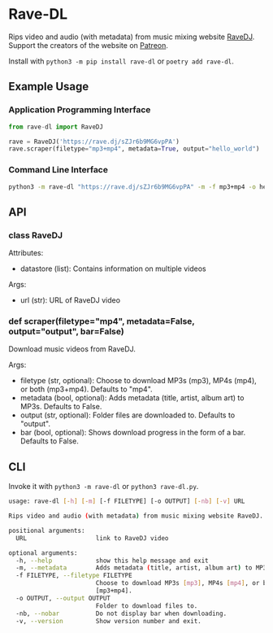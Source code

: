 # Rave-DL
Rips video and audio (with metadata) from music mixing website [RaveDJ](https://rave.dj/). Support the creators of the website on [Patreon](https://www.patreon.com/RaveDJ/). <br>

Install with `python3 -m pip install rave-dl` or `poetry add rave-dl`.

## Example Usage
### Application Programming Interface
```python
from rave-dl import RaveDJ

rave = RaveDJ('https://rave.dj/sZJr6b9MG6vpPA')
rave.scraper(filetype="mp3+mp4", metadata=True, output="hello_world")
```
### Command Line Interface
```bash
python3 -m rave-dl "https://rave.dj/sZJr6b9MG6vpPA" -m -f mp3+mp4 -o hello_world
```
## API
### class RaveDJ
Attributes:
* datastore (list): Contains information on multiple videos

Args:
* url (str): URL of RaveDJ video
### def scraper(filetype="mp4", metadata=False, output="output", bar=False)
Download music videos from RaveDJ.

Args:
* filetype (str, optional): Choose to download MP3s (mp3), MP4s (mp4), or both (mp3+mp4). Defaults to "mp4".
* metadata (bool, optional): Adds metadata (title, artist, album art) to MP3s. Defaults to False.
* output (str, optional): Folder files are downloaded to. Defaults to "output".
* bar (bool, optional): Shows download progress in the form of a bar. Defaults to False.
## CLI
Invoke it with `python3 -m rave-dl` or `python3 rave-dl.py`.
```bash
usage: rave-dl [-h] [-m] [-f FILETYPE] [-o OUTPUT] [-nb] [-v] URL

Rips video and audio (with metadata) from music mixing website RaveDJ. (v1.0)

positional arguments:
  URL                   link to RaveDJ video

optional arguments:
  -h, --help            show this help message and exit
  -m, --metadata        Adds metadata (title, artist, album art) to MP3s.
  -f FILETYPE, --filetype FILETYPE
                        Choose to download MP3s [mp3], MP4s [mp4], or both
                        [mp3+mp4].
  -o OUTPUT, --output OUTPUT
                        Folder to download files to.
  -nb, --nobar          Do not display bar when downloading.
  -v, --version         Show version number and exit.
```
